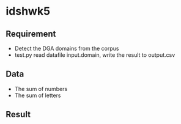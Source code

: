 # idshwk5
## Requirement
+ Detect the DGA domains from the corpus
+ test.py read datafile input.domain, write the result to output.csv
## Data
+ The sum of numbers
+ The sum of letters
## Result
